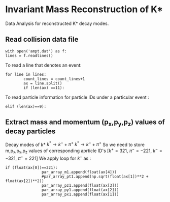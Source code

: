 # Invariant Mass Reconstruction of K*
Data Analysis for reconstructed K* decay modes.
## Read collision data file
```
with open('ampt.dat') as f:
lines = f.readlines()
```
To read a line that denotes an event:
```
for line in lines:
        count_lines = count_lines+1
        ax = line.split()
        if (len(ax) ==11):
```
To read particle information for particle IDs under a particular event :
```
elif (len(ax)==9):
```
## Extract mass and momentum (p<sub>x</sub>,p<sub>y</sub>,p<sub>z</sub>) values of decay particles
Decay modes of k*
$k^* \rightarrow k^- + \pi^+$
$k^* \rightarrow k^- + \pi^+$
So we need to store m,p<sub>x</sub>,p<sub>y</sub>,p<sub>z</sub> values of corresponding aprticle ID's [$k^+ =321$, $\pi^- =-221$, $k^- =-321$, $\pi^+ =221$]
We apply loop for $k^+$ as :
```
if (float(ax[0])==321):
                par_array_m1.append(float(ax[4]))
                #par_array_pt1.append(np.sqrt(float(ax[1])**2 + float(ax[2])**2))
                par_array_pz1.append(float(ax[3]))
                par_array_py1.append(float(ax[2]))
                par_array_px1.append(float(ax[1]))
```

